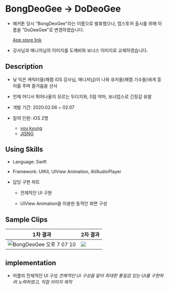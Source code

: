 



# BongDeoGee -> DoDeoGee

- 해커톤 당시 "BongDeoGee"라는 이름으로 발표했으나, 앱스토어 출시를 위해 이름을 "DoDeeGee"로 변경하였습니다.

  [App store link](https://apps.apple.com/kr/app/%EB%8F%84%EB%8D%94%EC%A7%80-%EB%91%90%EB%8D%94%EC%A7%80-%EC%9E%A1%EA%B8%B0-%EA%B2%8C%EC%9E%84/id1516156098)

- 강사님과 매니저님의 이미지를 도깨비와 보너스 이미지로 교체하였습니다.



## Description

- 낯 익은 캐릭터들(패캠 iOS 강사님, 매니저님)이 나와 유저들(패캠 기수들)에게 흥미를 주며 즐거움을 선사 

- 언제 어디서 튀어나올지 모르는 두더지와, 0점 악마, 보너업스로 긴장감 유발

- 개발 기간: 2020.02.06 ~ 02.07 

- 참여 인원: iOS 2명

  - [you kyung](https://github.com/wydryd125)
  - [JISNG](https://github.com/jisng)



## Using Skills

- Language: Swift

- Framework: UIKit, UIView Animation, AVAudioPlayer 

- 담당 구현 파트
  - 전체적인 UI 구현
  
  - UIView Animation을 이용한 동적인 화면 구성
  
    

## Sample Clips

| 1차 결과                                                     | 2차 결과                                                     |
| ------------------------------------------------------------ | ------------------------------------------------------------ |
| ![BongDeoGee 오후 7 07 10](https://user-images.githubusercontent.com/57229970/81282494-319ba700-9096-11ea-8949-ea200f48983a.gif) | <img src = "https://github.com/jisng/hackathon-2/blob/master/Video/2Rec.gif"></img> |      |



## implementation

- 어플의 전체적인 UI 구성
  *전체적인 UI 구성을 맡아 최대한 통일감 있는 UI를 구현하려 노력하였고, 직접 이미지 제작*

